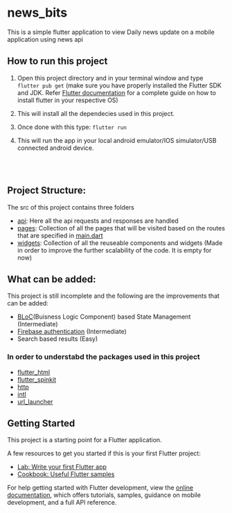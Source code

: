 # news_bits
This is a simple flutter application to view Daily news update on a mobile application using news api 
## How to run this project
1. Open this project directory and in your terminal window and type
`flutter pub get` (make sure you have properly installed the Flutter SDK and JDK. Refer [Flutter documentation](https://docs.flutter.dev/) for a complete guide on how to install flutter in your respective OS)


2. This will install all the dependecies used in this project.


3. Once done with this type:
    `flutter run`

4. This will run the app in your local android emulator/IOS simulator/USB connected android device.
<br/>
<br/>

## Project Structure:
The src of this project contains three folders

* [api](https://github.com/ommahale/Flutter/tree/main/news_bits/lib/api): Here all the api requests and responses are handled
* [pages](https://github.com/ommahale/Flutter/tree/main/news_bits/lib/pages): Collection of all the pages that will be visited based on the routes that are specified in [main.dart](https://github.com/ommahale/Flutter/blob/main/news_bits/lib/main.dart)
* [widgets](https://github.com/ommahale/Flutter/tree/main/news_bits/lib/widgets): Collection of all the reuseable components and widgets (Made in order to improve the further scalability of the code. It is empty for now)

## What can be added:
This project is still incomplete and the following are the improvements that can be added:
* [BLoC](https://bloclibrary.dev/#/)(Buisness Logic Component) based State Management (Intermediate)
* [Firebase authentication](https://firebase.flutter.dev/docs/overview/) (Intermediate)
* Search based results (Easy)
### In order to understabd the packages used in this project
* [flutter_html](https://pub.dev/packages/flutter_html)
* [flutter_spinkit](https://pub.dev/packages/flutter_spinkit)
* [http](https://pub.dev/packages/http)
* [intl](https://pub.dev/packages/intl)
* [url_launcher](https://pub.dev/packages/url_launcher)

## Getting Started

This project is a starting point for a Flutter application.

A few resources to get you started if this is your first Flutter project:

- [Lab: Write your first Flutter app](https://docs.flutter.dev/get-started/codelab)
- [Cookbook: Useful Flutter samples](https://docs.flutter.dev/cookbook)

For help getting started with Flutter development, view the
[online documentation](https://docs.flutter.dev/), which offers tutorials,
samples, guidance on mobile development, and a full API reference.
